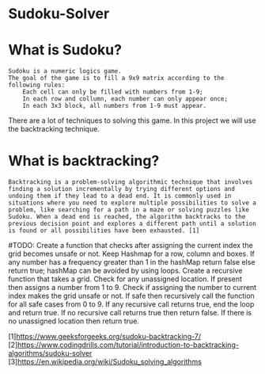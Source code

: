 # Sudoku-Solver
# What is Sudoku?
    Sudoku is a numeric logics game.
    The goal of the game is to fill a 9x9 matrix according to the following rules:
        Each cell can only be filled with numbers from 1-9;
        In each row and collumn, each number can only appear once;
        In each 3x3 block, all numbers from 1-9 must appear.

There are a lot of techniques to solving this game. In this project we will use the backtracking technique.

# What is backtracking?
    Backtracking is a problem-solving algorithmic technique that involves finding a solution incrementally by trying different options and undoing them if they lead to a dead end. It is commonly used in situations where you need to explore multiple possibilities to solve a problem, like searching for a path in a maze or solving puzzles like Sudoku. When a dead end is reached, the algorithm backtracks to the previous decision point and explores a different path until a solution is found or all possibilities have been exhausted. [1]

#TODO: 
    Create a function that checks after assigning the current index the grid becomes unsafe or not. Keep Hashmap for a row, column and boxes. If any number has a frequency greater than 1 in the hashMap return false else return true; hashMap can be avoided by using loops.
    Create a recursive function that takes a grid.
    Check for any unassigned location. 
        If present then assigns a number from 1 to 9.
        Check if assigning the number to current index makes the grid unsafe or not. 
        If safe then recursively call the function for all safe cases from 0 to 9.
        If any recursive call returns true, end the loop and return true. If no recursive call returns true then return false.
    If there is no unassigned location then return true.

[1]https://www.geeksforgeeks.org/sudoku-backtracking-7/
[2]https://www.codingdrills.com/tutorial/introduction-to-backtracking-algorithms/sudoku-solver
[3]https://en.wikipedia.org/wiki/Sudoku_solving_algorithms

